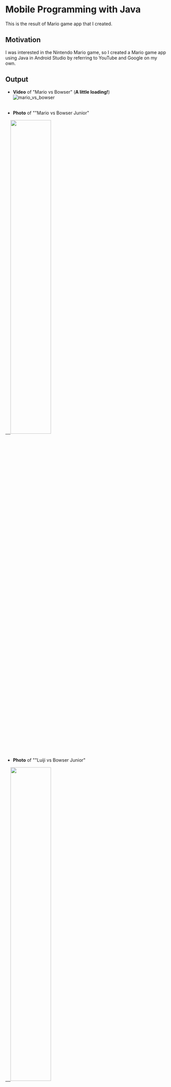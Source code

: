 # Mobile Programming with Java
This is the result of Mario game app that I created.


## Motivation
I was interested in the Nintendo Mario game, so I created a Mario game app using Java in Android Studio by referring to YouTube and Google on my own.


## Output
* **Video** of "Mario vs Bowser" (**A little loading!**) </br>
![mario_vs_bowser](https://github.com/joon-hee-kim/MarioGameApp/assets/121689436/024d3365-4935-451a-9b5a-57a70d94c2bf) </br></br>

* **Photo** of ""Mario vs Bowser Junior" </br>
<a href="https://github.com/joon-hee-kim/MarioGameApp">
    &nbsp;&nbsp;&nbsp;&nbsp;<img src="https://github.com/joon-hee-kim/MarioGameApp/assets/121689436/8855a495-363d-4008-b617-315b74f8b710" width="50%" height="50%">
</a> </br></br>

* **Photo** of ""Luiji vs Bowser Junior" </br>
<a href="https://github.com/joon-hee-kim/MarioGameApp">
    &nbsp;&nbsp;&nbsp;&nbsp;<img src="https://github.com/joon-hee-kim/MarioGameApp/assets/121689436/bee199d3-1a55-4b38-ae17-619385191e1d" width="50%" height="50%">
</a> </br></br>

* **Photo** of "Luiji vs Bowser" </br>
<a href="https://github.com/joon-hee-kim/MarioGameApp">
    &nbsp;&nbsp;&nbsp;&nbsp;<img src="https://github.com/joon-hee-kim/MarioGameApp/assets/121689436/e0d2d2b3-1f4e-4873-ade8-140fbaf59192" width="50%" height="50%">
</a> </br></br>


## Algorithm

 
## ✔️ Source
* Youtube video you referenced: [Reference Link](https://www.youtube.com/watch?v=i-Wg6oc8X04&t=1s) </br>
* GitHub source of the referenced YouTuber: [Reference Link](https://github.com/jgs901221/Android-basic-game-making-source) </br>
